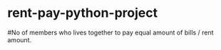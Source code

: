# rent-pay-python-project
#No of members who lives together to pay equal amount of bills / rent amount.
